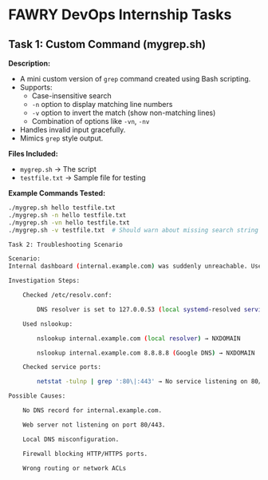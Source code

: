 # FAWRY DevOps Internship Tasks

## Task 1: Custom Command (mygrep.sh)

**Description:**
- A mini custom version of `grep` command created using Bash scripting.
- Supports:
  - Case-insensitive search
  - `-n` option to display matching line numbers
  - `-v` option to invert the match (show non-matching lines)
  - Combination of options like `-vn`, `-nv`
- Handles invalid input gracefully.
- Mimics `grep` style output.

**Files Included:**
- `mygrep.sh` → The script
- `testfile.txt` → Sample file for testing

**Example Commands Tested:**
```bash
./mygrep.sh hello testfile.txt
./mygrep.sh -n hello testfile.txt
./mygrep.sh -vn hello testfile.txt
./mygrep.sh -v testfile.txt  # Should warn about missing search string

Task 2: Troubleshooting Scenario

Scenario:
Internal dashboard (internal.example.com) was suddenly unreachable. Users received "host not found" errors.

Investigation Steps:

    Checked /etc/resolv.conf:

        DNS resolver is set to 127.0.0.53 (local systemd-resolved service).

    Used nslookup:

        nslookup internal.example.com (local resolver) → NXDOMAIN

        nslookup internal.example.com 8.8.8.8 (Google DNS) → NXDOMAIN

    Checked service ports:

        netstat -tulnp | grep ':80\|:443' → No service listening on 80/443, but found service listening on 8080.

Possible Causes:

    No DNS record for internal.example.com.

    Web server not listening on port 80/443.

    Local DNS misconfiguration.

    Firewall blocking HTTP/HTTPS ports.

    Wrong routing or network ACLs
